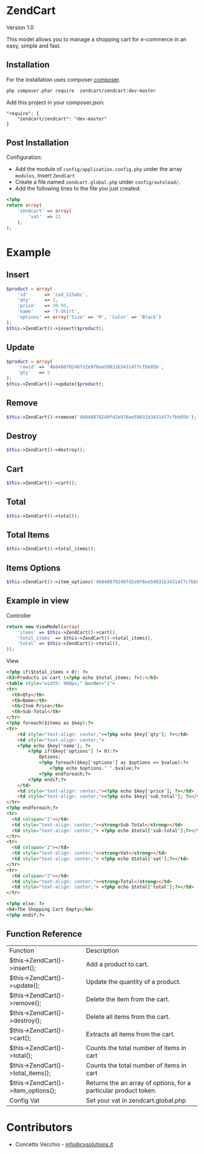 ZendCart
============================
Version 1.0

This model allows you to manage a shopping cart for e-commerce in an easy, simple and fast.

Installation
------------
For the installation uses composer [composer](http://getcomposer.org "composer - package manager").

```sh
php composer.phar require  zendcart/zendcart:dev-master
```

Add this project in your composer.json:


    "require": {
        "zendcart/zendcart": "dev-master"
    }
    

Post Installation
------------
Configuration:
- Add the module of `config/application.config.php` under the array `modules`, insert `ZendCart`
- Create a file named `zendcart.global.php` under `config/autoload/`. 
- Add the following lines to the file you just created:

```php
<?php
return array(
    'zendcart' => array(
        'vat'  => 21
    ),
);
```

Example
=====================================
Insert
------------
```php
$product = array(
    'id'      => 'cod_123abc',
    'qty'     => 1,
    'price'   => 39.95,
    'name'    => 'T-Shirt',
    'options' => array('Size' => 'M', 'Color' => 'Black')
);
$this->ZendCart()->insert($product);
```

Update
------------
```php
$product = array(
    'rowid' => '4b848870240fd2e976ee59831b34314f7cfbb05b',
    'qty'   => 2
);
$this->ZendCart()->update($product);
```

Remove
------------
```php
$this->ZendCart()->remove('4b848870240fd2e976ee59831b34314f7cfbb05b');
```

Destroy
------------
```php
$this->ZendCart()->destroy();
```

Cart
------------
```php
$this->ZendCart()->cart();
```

Total
------------
```php
$this->ZendCart()->total();
```

Total Items
------------
```php
$this->ZendCart()->total_items();
```

Items Options
------------
```php
$this->ZendCart()->item_options('4b848870240fd2e976ee59831b34314f7cfbb05b');
```

Example in view
------------
Controller
```php
return new ViewModel(array(
    'items' => $this->ZendCart()->cart(),
    'total_items' => $this->ZendCart()->total_items(),
    'total' => $this->ZendCart()->total(),
));
```
View
```html
<?php if($total_items > 0): ?>
<h3>Products in cart (<?php echo $total_items; ?>):</h3>
<table style="width: 900px;" border="1">
<tr>
  <th>Qty</th>
  <th>Name</th>
  <th>Item Price</th>
  <th>Sub-Total</th>
</tr>
<?php foreach($items as $key):?>
<tr>
    <td style="text-align: center;"><?php echo $key['qty']; ?></td>
	<td style="text-align: center;">
	<?php echo $key['name']; ?>
		<?php if($key['options'] != 0):?>
			Options:
			<?php foreach($key['options'] as $options => $value):?>
				<?php echo $options.' '.$value;?>
			<?php endforeach;?>
		<?php endif;?>
	</td>
	<td style="text-align: center;"><?php echo $key['price']; ?></td>
	<td style="text-align: center;"><?php echo $key['sub_total']; ?></td>
</tr>
<?php endforeach;?>
<tr>
  <td colspan="2"></td>
  <td style="text-align: center;"><strong>Sub Total</strong></td>
  <td style="text-align: center;"> <?php echo $total['sub-total'];?></td>
</tr>
<tr>
  <td colspan="2"></td>
  <td style="text-align: center;"><strong>Vat</strong></td>
  <td style="text-align: center;"> <?php echo $total['vat'];?></td>
</tr>
<tr>
  <td colspan="2"></td>
  <td style="text-align: center;"><strong>Total</strong></td>
  <td style="text-align: center;"> <?php echo $total['total'];?></td>
</tr>

<?php else: ?>
<h4>The Shopping Cart Empty</h4>
<?php endif;?>
```

Function Reference
------------
<table>
    <tr>
    <td>Function</td>
    <td>Description</td></tr>
    <tr><td>$this->ZendCart()->insert();</td><td>Add a product to cart.</td></tr>
    <tr><td>$this->ZendCart()->update();</td><td>Update the quantity of a product.</td></tr>
    <tr><td>$this->ZendCart()->remove();</td><td>Delete the item from the cart.</td></tr>
    <tr><td>$this->ZendCart()->destroy();</td><td>Delete all items from the cart.</td></tr>
    <tr><td>$this->ZendCart()->cart();</td><td>Extracts all items from the cart.</td></tr>
    <tr><td>$this->ZendCart()->total();</td><td>Counts the total number of items in cart</td></tr>
    <tr><td>$this->ZendCart()->total_items();</td><td>Counts the total number of items in cart</td></tr>
    <tr><td>$this->ZendCart()->item_options();</td><td>Returns the an array of options, for a particular product token.</td></tr>
    <tr><td>Config Vat</td><td>Set your vat in zendcart.global.php</td></tr>
</table>

Contributors
=====================================

* Concetto Vecchio - info@cvsolutions.it
